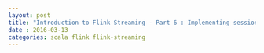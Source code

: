 ```yaml
---
layout: post
title: "Introduction to Flink Streaming - Part 6 : Implementing session windows in Flink"
date : 2016-03-13
categories: scala flink flink-streaming
---
```

